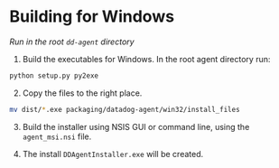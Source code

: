# Building for Windows

*Run in the root `dd-agent` directory*

1. Build the executables for Windows. In the root agent directory run:
```python
python setup.py py2exe
```

2. Copy the files to the right place.
```bash
mv dist/*.exe packaging/datadog-agent/win32/install_files
```

3. Build the installer using NSIS GUI or command line, using the `agent_msi.nsi` file.

4. The install `DDAgentInstaller.exe` will be created.